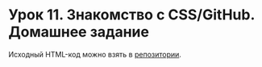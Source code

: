 # Урок 11. Знакомство с CSS/GitHub. Домашнее задание

Исходный HTML-код можно взять в [репозитории](https://github.com/skypro-008/project11-source).
